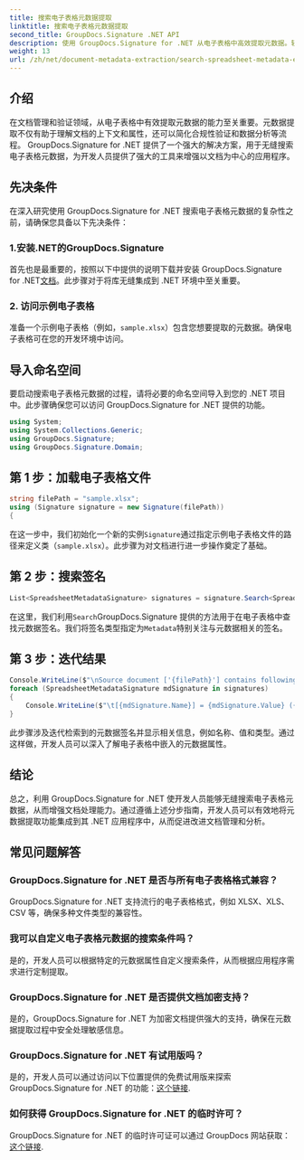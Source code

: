 ```yaml
---
title: 搜索电子表格元数据提取
linktitle: 搜索电子表格元数据提取
second_title: GroupDocs.Signature .NET API
description: 使用 GroupDocs.Signature for .NET 从电子表格中高效提取元数据。轻松增强文档管理和分析。
weight: 13
url: /zh/net/document-metadata-extraction/search-spreadsheet-metadata-extraction/
---
```

## 介绍
在文档管理和验证领域，从电子表格中有效提取元数据的能力至关重要。元数据提取不仅有助于理解文档的上下文和属性，还可以简化合规性验证和数据分析等流程。 GroupDocs.Signature for .NET 提供了一个强大的解决方案，用于无缝搜索电子表格元数据，为开发人员提供了强大的工具来增强以文档为中心的应用程序。
## 先决条件
在深入研究使用 GroupDocs.Signature for .NET 搜索电子表格元数据的复杂性之前，请确保您具备以下先决条件：
### 1.安装.NET的GroupDocs.Signature
首先也是最重要的，按照以下中提供的说明下载并安装 GroupDocs.Signature for .NET[文档](https://tutorials.groupdocs.com/signature/net/)。此步骤对于将库无缝集成到 .NET 环境中至关重要。
### 2. 访问示例电子表格
准备一个示例电子表格（例如，`sample.xlsx`）包含您想要提取的元数据。确保电子表格可在您的开发环境中访问。

## 导入命名空间
要启动搜索电子表格元数据的过程，请将必要的命名空间导入到您的 .NET 项目中。此步骤确保您可以访问 GroupDocs.Signature for .NET 提供的功能。

```csharp
using System;
using System.Collections.Generic;
using GroupDocs.Signature;
using GroupDocs.Signature.Domain;
```
## 第 1 步：加载电子表格文件
```csharp
string filePath = "sample.xlsx";
using (Signature signature = new Signature(filePath))
{
```
在这一步中，我们初始化一个新的实例`Signature`通过指定示例电子表格文件的路径来定义类（`sample.xlsx`）。此步骤为对文档进行进一步操作奠定了基础。
## 第 2 步：搜索签名
```csharp
List<SpreadsheetMetadataSignature> signatures = signature.Search<SpreadsheetMetadataSignature>(SignatureType.Metadata);
```
在这里，我们利用`Search`GroupDocs.Signature 提供的方法用于在电子表格中查找元数据签名。我们将签名类型指定为`Metadata`特别关注与元数据相关的签名。
## 第 3 步：迭代结果
```csharp
Console.WriteLine($"\nSource document ['{filePath}'] contains following signatures.");
foreach (SpreadsheetMetadataSignature mdSignature in signatures)
{
    Console.WriteLine($"\t[{mdSignature.Name}] = {mdSignature.Value} ({mdSignature.Type})");
}
```
此步骤涉及迭代检索到的元数据签名并显示相关信息，例如名称、值和类型。通过这样做，开发人员可以深入了解电子表格中嵌入的元数据属性。

## 结论
总之，利用 GroupDocs.Signature for .NET 使开发人员能够无缝搜索电子表格元数据，从而增强文档处理能力。通过遵循上述分步指南，开发人员可以有效地将元数据提取功能集成到其 .NET 应用程序中，从而促进改进文档管理和分析。
## 常见问题解答
### GroupDocs.Signature for .NET 是否与所有电子表格格式兼容？
GroupDocs.Signature for .NET 支持流行的电子表格格式，例如 XLSX、XLS、CSV 等，确保多种文件类型的兼容性。
### 我可以自定义电子表格元数据的搜索条件吗？
是的，开发人员可以根据特定的元数据属性自定义搜索条件，从而根据应用程序需求进行定制提取。
### GroupDocs.Signature for .NET 是否提供文档加密支持？
是的，GroupDocs.Signature for .NET 为加密文档提供强大的支持，确保在元数据提取过程中安全处理敏感信息。
### GroupDocs.Signature for .NET 有试用版吗？
是的，开发人员可以通过访问以下位置提供的免费试用版来探索 GroupDocs.Signature for .NET 的功能：[这个链接](https://releases.groupdocs.com/).
### 如何获得 GroupDocs.Signature for .NET 的临时许可？
 GroupDocs.Signature for .NET 的临时许可证可以通过 GroupDocs 网站获取：[这个链接](https://purchase.groupdocs.com/temporary-license/).
